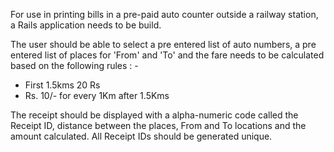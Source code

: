 
For use in printing bills in a pre-paid auto counter outside a railway station, a Rails application needs to be build.

The user should be able to select a pre entered list of auto numbers, a pre entered list of places for 'From' and 'To' and the fare needs to be calculated based on the following rules : -

- First 1.5kms 20 Rs
- Rs. 10/- for every 1Km after 1.5Kms

The receipt should be displayed with a alpha-numeric code called the Receipt ID, distance between the places, From and To locations and the amount calculated. All Receipt IDs should be generated unique.


